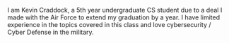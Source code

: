 I am Kevin Craddock, a 5th year undergraduate CS student due to a deal I made with the Air Force to extend my graduation by a year. I have limited experience in the topics covered in this class and love cybersecurity / Cyber Defense in the military.
